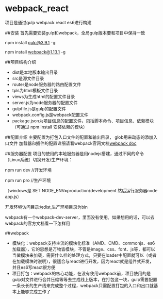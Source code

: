 # webpack_react
项目是通过gulp webpack react es6进行构建

##安装
首先需要安装gulp和webpack，全局gulp版本要和项目中保持一致

npm install gulp@3.9.1 -g

npm install webpack@1.13.1 -g


##项目结构介绍
* dist是本地版本输出目录
* src是源文件目录
* router是node服务器的路由配置文件
* tpls为html模板文件目录
* views为生成html的配置文件目录
* server.js为node服务器的配置文件
* gulpfile.js是gulp的配置文件
* webpack.config.js是webpack配置文件
* package.json为项目信息的配置文件，包括脚本命令、项目信息、依赖模块（可通过 npm install 安装依赖的模块）


##配置介绍
主要配置为打包入口文件的配置和输出目录， glob用来动态的添加入口文件
加载器和插件的配置详细请看webpack官网文档[webpack doc](http://webpack.github.io/docs/)


##服务器配置
项目的使用的本地服务器是用nodejs搭建，通过不同的命令（Linux系统）切换开发/生产环境：

npm run dev    //开发环境

npm run pro    //生产环境

（windows是 SET NODE_ENV=production/development 然后运行服务器node app.js）

开发环境访问目录为dist,生产环境目录为bin

webpack有一个webpack-dev-server，里面没有使用，如果想用的话，可以去webpack的官方文档看一下怎样用

##webpack
* 模块化：webpack支持主流的模块化标准（AMD、CMD、commonjs、es6加载器），它的思想是万物皆模块，不管是image、css、font、js等，都可以当做模块来加载，需要什么样的处理方式，只要在loader中配置就可以（或者在加载模块时说明），很适合与react进行开发，因为react就是组件式开发，并且es6写react很方便
* 项目打包：webpack的核心功能，在没有使用webpack前，项目使用的是gulp对文件进行合并压缩等等去生成线上版本，在打包这一块，gulp需要配置一条长长的生产线来完成整个过程，webpack只需配置打包的入口和出口就基本上能够完成工作了

